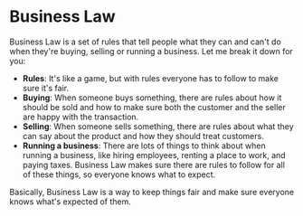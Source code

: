 # Business Law

Business Law is a set of rules that tell people what they can and can't do when they're buying, selling or running a business. Let me break it down for you:

* **Rules**: It's like a game, but with rules everyone has to follow to make sure it's fair.
* **Buying**: When someone buys something, there are rules about how it should be sold and how to make sure both the customer and the seller are happy with the transaction.
* **Selling**: When someone sells something, there are rules about what they can say about the product and how they should treat customers.
* **Running a business**: There are lots of things to think about when running a business, like hiring employees, renting a place to work, and paying taxes. Business Law makes sure there are rules to follow for all of these things, so everyone knows what to expect.

Basically, Business Law is a way to keep things fair and make sure everyone knows what's expected of them.
